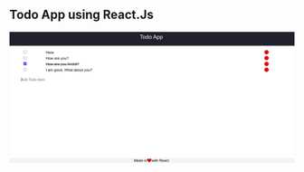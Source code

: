 ## Todo App using React.Js

![Todo App](https://github.com/arch888/todo-react/blob/main/screenshots/Todo-React.png)